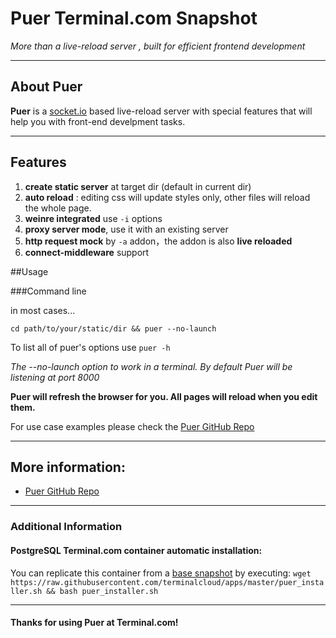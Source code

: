 # **Puer** Terminal.com Snapshot
*More than a live-reload server , built for efficient frontend development*

---

## About Puer

**Puer** is a [socket.io](http://socket.io/) based live-reload server with special features that will help you with front-end develpment tasks. 

---

## Features
1. __create static server__ at target dir (default in current dir)
2. __auto reload__ : editing css will update styles only, other files will reload the whole page.
3. __weinre integrated__  use `-i` options
4. __proxy server mode__, use it with an existing server
5. __http request mock__ by `-a` addon，the addon is also __live reloaded__
6. __connect-middleware__ support



##Usage

###Command line

in most cases...

`cd path/to/your/static/dir && puer --no-launch`

To list all of puer's options use `puer -h`

*The --no-launch option to work in a terminal. By default Puer will be listening at port 8000*

**Puer will refresh the browser for you. All pages will reload when you edit them.**

For use case examples please check the [Puer GitHub Repo](https://github.com/leeluolee/puer)

---

## More information:
- [Puer GitHub Repo](https://github.com/leeluolee/puer)

---


### Additional Information
#### PostgreSQL Terminal.com container automatic installation:
You can replicate this container from a [base snapshot](https://www.terminal.com/tiny/FzpHiTXG1K) by executing:
`wget https://raw.githubusercontent.com/terminalcloud/apps/master/puer_installer.sh && bash puer_installer.sh`


---

#### Thanks for using Puer at Terminal.com!